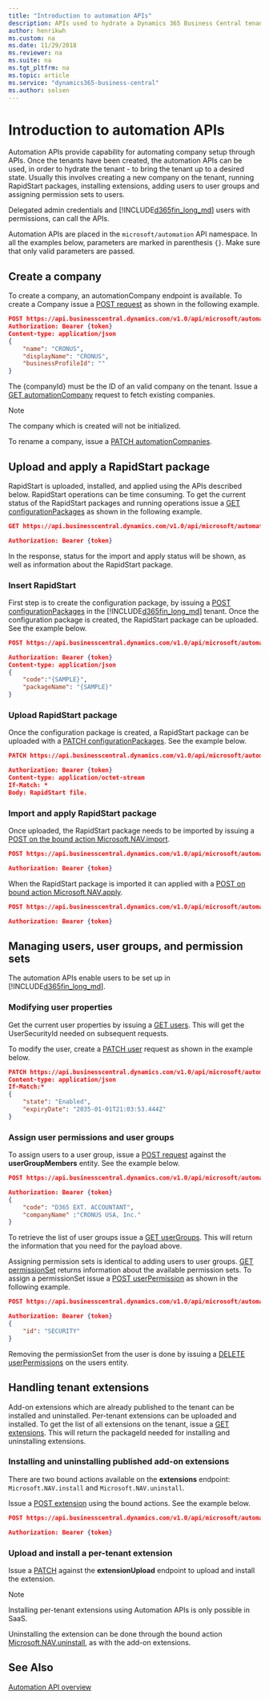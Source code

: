 ```yaml
---
title: "Introduction to automation APIs"
description: APIs used to hydrate a Dynamics 365 Business Central tenant. Using the automation APIs, companies can be created, extensions installed, permissions assigned, and RapidStart packages applied.
author: henrikwh
ms.custom: na
ms.date: 11/29/2018
ms.reviewer: na
ms.suite: na
ms.tgt_pltfrm: na
ms.topic: article
ms.service: "dynamics365-business-central"
ms.author: solsen
---
```


# Introduction to automation APIs
Automation APIs provide capability for automating company setup through APIs. Once the tenants have been created, the automation APIs can be used, in order to hydrate the tenant - to bring the tenant up to a desired state. Usually this involves creating a new company on the tenant, running RapidStart packages, installing extensions, adding users to user groups and assigning permission sets to users.

Delegated admin credentials and [!INCLUDE[d365fin_long_md](../developer/includes/d365fin_long_md.md)] users with permissions, can call the APIs.

Automation APIs are placed in the `microsoft/automation` API namespace. In all the examples below, parameters are marked in parenthesis `{}`. Make sure that only valid parameters are passed.

## Create a company
To create a company, an automationCompany endpoint is available. To create a Company issue a [POST request](dynamics-microsoft-automation-automationCompanies-post.md) as shown in the following example.

```json
POST https://api.businesscentral.dynamics.com/v1.0/api/microsoft/automation/{apiVersion}/companies({companyId})/automationCompanies
Authorization: Bearer {token}
Content-type: application/json
{
    "name": "CRONUS",
    "displayName": "CRONUS",
    "businessProfileId": ""
}
```

The {companyId} must be the ID of an valid company on the tenant. Issue a [GET automationCompany](dynamics-microsoft-automation-automationCompanies-get.md) request to fetch existing companies. 

> [!NOTE]  
> The company which is created will not be initialized.

To rename a company, issue a [PATCH automationCompanies](dynamics-microsoft-automation-automationcompanies-patch.md).

## Upload and apply a RapidStart package
RapidStart is uploaded, installed, and applied using the APIs described below. RapidStart operations can be time consuming. To get the current status of the RapidStart packages and running operations issue a [GET configurationPackages](dynamics-microsoft-automation-configurationpackage-get.md) as shown in the following example.

```json
GET https://api.businesscentral.dynamics.com/v1.0/api/microsoft/automation/{apiVersion}/companies({companyId})/configurationPackages

Authorization: Bearer {token}
```

In the response, status for the import and apply status will be shown, as well as information about the RapidStart package.

### Insert RapidStart
First step is to create the configuration package, by issuing a [POST configurationPackages](dynamics-microsoft-automation-configurationpackage-post.md) in the [!INCLUDE[d365fin_long_md](../developer/includes/d365fin_long_md.md)] tenant. Once the configuration package is created, the RapidStart package can be uploaded. See the example below.

```json
POST https://api.businesscentral.dynamics.com/v1.0/api/microsoft/automation/{apiVersion}/companies({companyId})/configurationPackages

Authorization: Bearer {token}
Content-type: application/json
{
	"code":"{SAMPLE}",
	"packageName": "{SAMPLE}"
}
```

### Upload RapidStart package
Once the configuration package is created, a RapidStart package can be uploaded with a [PATCH configurationPackages](dynamics-microsoft-automation-configurationpackage-patch.md). See the example below.

```json
PATCH https://api.businesscentral.dynamics.com/v1.0/api/microsoft/automation/{apiVersion}/companies({{companyId}})/configurationPackages('{SAMPLE}')/file('{SAMPLE}')/content

Authorization: Bearer {token}
Content-type: application/octet-stream
If-Match: *
Body: RapidStart file.
```

### Import and apply RapidStart package
Once uploaded, the RapidStart package needs to be imported by issuing a [POST on the bound action Microsoft.NAV.import](dynamics-microsoft-automation-configurationpackage-post.md).

```json
POST https://api.businesscentral.dynamics.com/v1.0/api/microsoft/automation/{apiVersion}/companies({{companyId}})/configurationPackages('SAMPLE}')/Microsoft.NAV.import

Authorization: Bearer {token}
```

When the RapidStart package is imported it can applied with a [POST on bound action Microsoft.NAV.apply](dynamics-microsoft-automation-configurationpackage-post.md).

```json
POST https://api.businesscentral.dynamics.com/v1.0/api/microsoft/automation/{apiVersion}/companies({companyId})/configurationPackages('SAMPLE}')/Microsoft.NAV.apply

Authorization: Bearer {token}
```

## Managing users, user groups, and permission sets
The automation APIs enable users to be set up in [!INCLUDE[d365fin_long_md](../developer/includes/d365fin_long_md.md)].

### Modifying user properties
Get the current user properties by issuing a [GET users](dynamics-microsoft-automation-user-get.md). This will get the UserSecurityId needed on subsequent requests.

To modify the user, create a [PATCH user](dynamics-microsoft-automation-user-patch.md) request as shown in the example below.

```json
PATCH https://api.businesscentral.dynamics.com/v1.0/api/microsoft/automation/beta/companies({id})/users({userSecurityId})
Content-type: application/json
If-Match:*
{
    "state": "Enabled",
    "expiryDate": "2035-01-01T21:03:53.444Z"
}
```

### Assign user permissions and user groups
To assign users to a user group, issue a [POST request](dynamics-microsoft-automation-usergroupmember-post.md) against the **userGroupMembers** entity. See the example below.

```json
POST https://api.businesscentral.dynamics.com/v1.0/api/microsoft/automation/{apiVersion}/companies({companyId})//users({userSecurityId})/userGroupMembers

Authorization: Bearer {token}
{ 
    "code": "D365 EXT. ACCOUNTANT",
    "companyName" :"CRONUS USA, Inc."
}
```

To retrieve the list of user groups issue a [GET userGroups](dynamics-microsoft-automation-usergroup-get.md). This will return the information that you need for the payload above.

Assigning permission sets is identical to adding users to user groups. [GET permissionSet](dynamics-microsoft-automation-permissionset-get.md) returns information about the available permission sets. To assign a permissionSet issue a [POST userPermission](dynamics-microsoft-automation-userpermission-post.md) as shown in the following example.

```json
POST https://api.businesscentral.dynamics.com/v1.0/api/microsoft/automation/{apiVersion}/companies({companyId})//users({userSecurityId})/userPermissions

Authorization: Bearer {token}
{ 
    "id": "SECURITY"
}
```

Removing the permissionSet from the user is done by issuing a [DELETE userPermissions](dynamics-microsoft-automation-userpermission-delete.md) on the users entity.

## Handling tenant extensions 
Add-on extensions which are already published to the tenant can be installed and uninstalled. Per-tenant extensions can be uploaded and installed. To get the list of all extensions on the tenant, issue a [GET extensions](dynamics-microsoft-automation-extension-get.md). This will return the packageId needed for installing and uninstalling extensions.

### Installing and uninstalling published add-on extensions
There are two bound actions available on the **extensions** endpoint: `Microsoft.NAV.install` and `Microsoft.NAV.uninstall`.

Issue a [POST extension](dynamics-microsoft-automation-extension-post.md) using the bound actions. See the example below.

```json
POST https://api.businesscentral.dynamics.com/v1.0/api/microsoft/automation/{apiVersion}/companies({companyId})//extensions({extensionId})/Microsoft.NAV.install

Authorization: Bearer {token}
```

### Upload and install a per-tenant extension
Issue a [PATCH](dynamics-microsoft-automation-extensionupload-patch.md) against the **extensionUpload** endpoint to upload and install the extension. 

> [!NOTE]  
> Installing per-tenant extensions using Automation APIs is only possible in SaaS.

Uninstalling the extension can be done through the bound action [Microsoft.NAV.uninstall](dynamics-microsoft-automation-extension-post.md), as with the add-on extensions.  

## See Also 
[Automation API overview](dynamics-microsoft-automation-overview.md)  
